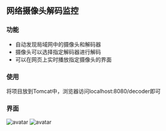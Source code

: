 ## 网络摄像头解码监控
### 功能
* 自动发现局域网中的摄像头和解码器
* 摄像头可以选择指定解码器进行解码
* 可以在网页上实时播放指定摄像头的界面
### 使用
将项目放到Tomcat中，浏览器访问localhost:8080/decoder即可
### 界面
![avatar](http://cdn.guitang.fun/20171121110201220.png)
![avatar](http://cdn.guitang.fun/20171121110211744.png)

